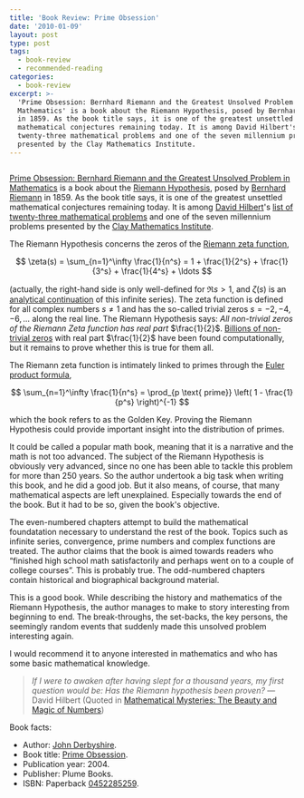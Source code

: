 ```yaml
---
title: 'Book Review: Prime Obsession'
date: '2010-01-09'
layout: post
type: post
tags:
  - book-review
  - recommended-reading
categories:
  - book-review
excerpt: >-
  'Prime Obsession: Bernhard Riemann and the Greatest Unsolved Problem in
  Mathematics' is a book about the Riemann Hypothesis, posed by Bernhard Riemann
  in 1859. As the book title says, it is one of the greatest unsettled
  mathematical conjectures remaining today. It is among David Hilbert's list of
  twenty-three mathematical problems and one of the seven millennium problems
  presented by the Clay Mathematics Institute.
---
```

<div class="pull-right"><a href="/refs/derbyshire03"><img src="/media/books/derbyshire03.jpg" alt=""></a></div>

[Prime Obsession: Bernhard Riemann and the Greatest Unsolved Problem in Mathematics](/refs/derbyshire03) is a book about the [Riemann Hypothesis](http://en.wikipedia.org/wiki/Riemann_hypothesis), posed by [Bernhard Riemann](http://en.wikipedia.org/wiki/Bernhard_Riemann) in 1859. As the book title says, it is one of the greatest unsettled mathematical conjectures remaining today. It is among [David Hilbert](http://en.wikipedia.org/wiki/David_Hilbert)'s [list of twenty-three mathematical problems](http://en.wikipedia.org/wiki/Hilbert_problems) and one of the seven millennium problems presented by the [Clay Mathematics Institute](http://www.claymath.org).

The Riemann Hypothesis concerns the zeros of the [Riemann zeta function](http://en.wikipedia.org/wiki/Riemann_zeta_function),

$$
\zeta(s) = \sum_{n=1}^\infty \frac{1}{n^s} = 1 + \frac{1}{2^s} + \frac{1}{3^s} + \frac{1}{4^s} + \ldots
$$

(actually, the right-hand side is only well-defined for $\Re s > 1$, and $\zeta(s)$ is an [analytical continuation](http://en.wikipedia.org/wiki/Analytic_continuation) of this infinite series). The zeta function is defined for all complex numbers $s \neq 1$ and has the so-called trivial zeros $s=-2, -4, -6, \ldots$ along the real line. The Riemann Hypothesis says: *All non-trivial zeros of the Riemann Zeta function has real part* $\frac{1}{2}$. [Billions of non-trivial zeros](http://www.dtc.umn.edu/~odlyzko/zeta_tables/index.html) with real part $\frac{1}{2}$ have been found computationally, but it remains to prove whether this is true for them all.

The Riemann zeta function is intimately linked to primes through the [Euler product formula](http://en.wikipedia.org/wiki/Euler_product_formula),

$$
\sum_{n=1}^\infty \frac{1}{n^s} = \prod_{p \text{ prime}} \left( 1 - \frac{1}{p^s} \right)^{-1}
$$

which the book refers to as the Golden Key. Proving the Riemann Hypothesis could provide important insight into the distribution of primes.

It could be called a popular math book, meaning that it is a narrative and the math is not too advanced. The subject of the Riemann Hypothesis is obviously very advanced, since no one has been able to tackle this problem for more than 250 years. So the author undertook a big task when writing this book, and he did a good job. But it also means, of course, that many mathematical aspects are left unexplained. Especially towards the end of the book. But it had to be so, given the book's objective.

The even-numbered chapters attempt to build the mathematical foundatation necessary to understand the rest of the book. Topics such as infinite series, convergence, prime numbers and complex functions are treated. The author claims that the book is aimed towards readers who &#8220;finished high school math satisfactorily and perhaps went on to a couple of college courses&#8221;. This is probably true. The odd-numbered chapters contain historical and biographical background material.

This is a good book. While describing the history and mathematics of the Riemann Hypothesis, the author manages to make to story interesting from beginning to end. The break-throughs, the set-backs, the key persons, the seemingly random events that suddenly made this unsolved problem interesting again.

I would recommend it to anyone interested in mathematics and who has some basic mathematical knowledge.

> *If I were to awaken after having slept for a thousand years, my first question would be: Has the Riemann hypothesis been proven?* &#8212; David Hilbert (Quoted in <a href="https://en.wikipedia.org/wiki/Special:BookSources/0306454041">Mathematical Mysteries: The Beauty and Magic of Numbers</a>)

Book facts:

*   Author: [John Derbyshire](http://www.johnderbyshire.com/).
*   Book title: [Prime Obsession](/refs/derbyshire03).
*   Publication year: 2004.
*   Publisher: Plume Books.
*   ISBN: Paperback [0452285259](http://en.wikipedia.org/w/index.php?title=Special:BookSources&isbn=0452285259).
